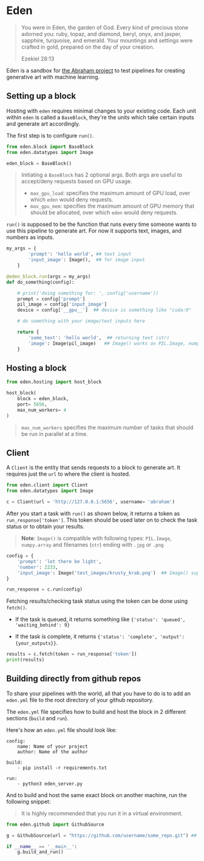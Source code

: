# Eden


> You were in Eden, the garden of God. Every kind of precious stone adorned you: ruby, topaz, and diamond, beryl, onyx, and jasper, sapphire, turquoise, and emerald. Your mountings and settings were crafted in gold, prepared on the day of your creation. 
> 
> Ezekiel 28:13


Eden is a sandbox for [the Abraham project](http://abraham.ai) to test pipelines for creating generative art with machine learning.


## Setting up a block

Hosting with `eden` requires minimal changes to your existing code. Each unit within `eden` is called a `BaseBlock`, they're the units which take certain inputs and generate art accordingly. 

The first step is to configure `run()`. 

```python 
from eden.block import BaseBlock
from eden.datatypes import Image

eden_block = BaseBlock()
```

> Initiating a `BaseBlock` has 2 optional args. Both args are useful to accept/deny requests based on GPU usage. 
> * `max_gpu_load`: specifies the maximum amount of GPU load, over which `eden` would deny requests.
> * `max_gpu_mem`: specifies the maximum amount of GPU memory that should be allocated, over which `eden` would deny requests.

`run()` is supposed to be the function that runs every time someone wants to use this pipeline to generate art. For now it supports text, images, and numbers as inputs.

```python 
my_args = {
        'prompt': 'hello world', ## text input
        'input_image': Image(),  ## for image input
    }

@eden_block.run(args = my_args)
def do_something(config): 

    # print('doing something for: ', config['username'])
    prompt = config['prompt']
    pil_image = config['input_image']
    device = config['__gpu__']  ## device is something like "cuda:0"

    # do something with your image/text inputs here 

    return {
        'some_text': 'hello world',  ## returning text (str)
        'image': Image(pil_image)   ## Image() works on PIL.Image, numpy.array and on jpg an png files
    }
```

## Hosting a block

```python
from eden.hosting import host_block

host_block(
    block = eden_block, 
    port= 5656,
    max_num_workers= 4 
)
```

> `max_num_workers` specifies the maximum number of tasks that should be run in parallel at a time.

## Client

A `Client` is the entity that sends requests to a block to generate art. It requires just the `url` to where the client is hosted.

```python
from eden.client import Client
from eden.datatypes import Image

c = Client(url = 'http://127.0.0.1:5656', username= 'abraham')
```

After you start a task with `run()` as shown below, it returns a token as `run_response['token']`. This token should be used later on to check the task status or to obtain your results.

> **Note**: `Image()` is compatible with following types: `PIL.Image`, `numpy.array` and filenames (`str`) ending with `.jpg` or `.png`

```python
config = {
    'prompt': 'let there be light',
    'number': 2233,
    'input_image': Image('test_images/krusty_krab.png')  ## Image() supports jpg, png filenames, np.array or PIL.Image
}

run_response = c.run(config)
```

Fetching results/checking task status using the token can be done using `fetch()`. 

* If the task is queued, it returns something like `{'status': 'queued', 'waiting_behind': 9}`

* If the task is complete, it returns `{'status': 'complete', 'output': {your_outputs}}`. 

```python
results = c.fetch(token = run_response['token'])
print(results)  
```
## Building directly from github repos

To share your pipelines with the world, all that you have to do is to add an `eden.yml` file to the root directory of your github repository. 

The `eden.yml` file specifies how to build and host the block in 2 different sections (`build` and `run`). 

Here's how an `eden.yml` file should look like: 

```
config:
    name: Name of your project
    author: Name of the author
    
build:
    - pip install -r requirements.txt 

run:
    - python3 eden_server.py
```

And to build and host the same exact block on another machine, run the following snippet: 
> It is highly recommended that you run it in a virtual environment. 

```python
from eden.github import GithubSource

g = GithubSource(url = "https://github.com/username/some_repo.git") ## paste your url here

if __name__ == '__main__':
    g.build_and_run()
```

